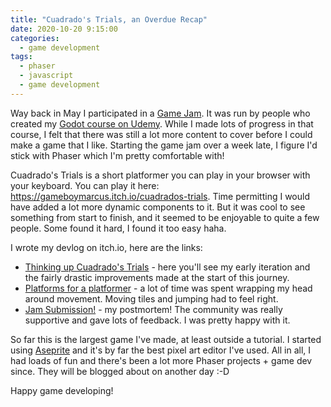 ```yaml
---
title: "Cuadrado's Trials, an Overdue Recap"
date: 2020-10-20 9:15:00
categories:
  - game development
tags:
  - phaser
  - javascript
  - game development
---
```


Way back in May I participated in a <a href="https://itch.io/jam/gamedevtv-community-jam" target="_blank" rel="nofollow noopener noreferrer">Game Jam</a>. It was run by people who created my <a href="https://www.udemy.com/course/godot" target="_blank" rel="nofollow noopener noreferrer">Godot course on Udemy</a>. While I made lots of progress in that course, I felt that there was still a lot more content to cover before I could make a game that I like. Starting the game jam over a week late, I figure I'd stick with Phaser which I'm pretty comfortable with!

Cuadrado's Trials is a short platformer you can play in your browser with your keyboard. You can play it here: <a href="https://gameboymarcus.itch.io/cuadrados-trials" target="_blank" rel="nofollow noopener noreferrer">https://gameboymarcus.itch.io/cuadrados-trials</a>. Time permitting I would have added a lot more dynamic components to it. But it was cool to see something from start to finish, and it seemed to be enjoyable to quite a few people. Some found it hard, I found it too easy haha.

I wrote my devlog on itch.io, here are the links:

- <a href="https://gameboymarcus.itch.io/cuadrados-trials/devlog/148304/thinking-up-cuadrados-trials" target="_blank" rel="nofollow noopener noreferrer">Thinking up Cuadrado's Trials</a> \- here you'll see my early iteration and the fairly drastic improvements made at the start of this journey.
- <a href="https://gameboymarcus.itch.io/cuadrados-trials/devlog/149502/platforms-for-a-platformer" target="_blank" rel="nofollow noopener noreferrer">Platforms for a platformer</a> \- a lot of time was spent wrapping my head around movement. Moving tiles and jumping had to feel right.
- <a href="https://gameboymarcus.itch.io/cuadrados-trials/devlog/150974/jam-submission" target="_blank" rel="nofollow noopener noreferrer">Jam Submission!</a> \- my postmortem! The community was really supportive and gave lots of feedback. I was pretty happy with it.

So far this is the largest game I've made, at least outside a tutorial. I started using <a href="https://www.aseprite.org" target="_blank" rel="nofollow noopener noreferrer">Aseprite</a> and it's by far the best pixel art editor I've used. All in all, I had loads of fun and there's been a lot more Phaser projects + game dev since. They will be blogged about on another day :-D

Happy game developing!
